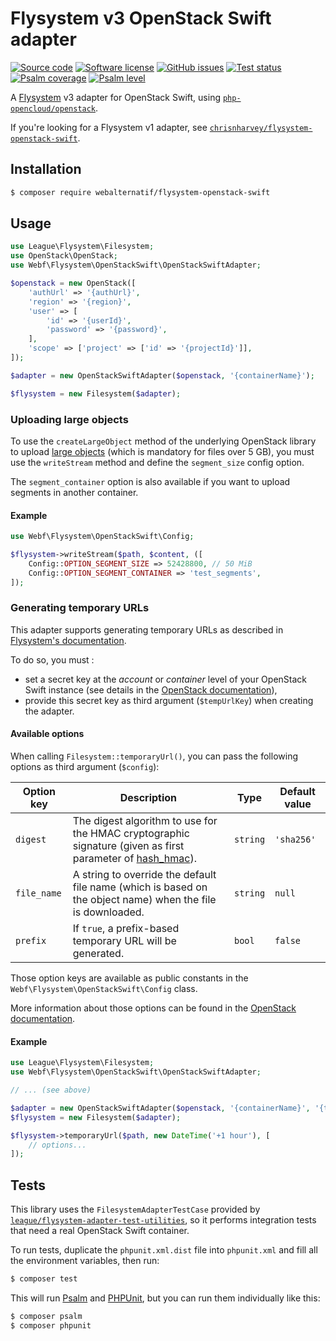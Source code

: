 # Flysystem v3 OpenStack Swift adapter

[![Source code](https://img.shields.io/badge/source-GitHub-blue)](https://github.com/webalternatif/flysystem-openstack-swift)
[![Software license](https://img.shields.io/github/license/webalternatif/flysystem-openstack-swift)](https://github.com/webalternatif/flysystem-openstack-swift/blob/main/LICENSE)
[![GitHub issues](https://img.shields.io/github/issues/webalternatif/flysystem-openstack-swift)](https://github.com/webalternatif/flysystem-openstack-swift/issues)
[![Test status](https://img.shields.io/github/actions/workflow/status/webalternatif/flysystem-openstack-swift/test.yml?branch=main&label=tests)](https://github.com/webalternatif/flysystem-openstack-swift/actions/workflows/test.yml)
[![Psalm coverage](https://shepherd.dev/github/webalternatif/flysystem-openstack-swift/coverage.svg)](https://psalm.dev)
[![Psalm level](https://shepherd.dev/github/webalternatif/flysystem-openstack-swift/level.svg)](https://psalm.dev)

A [Flysystem][1] v3 adapter for OpenStack Swift, using
[`php-opencloud/openstack`][2].

If you're looking for a Flysystem v1 adapter, see
[`chrisnharvey/flysystem-openstack-swift`][3].

## Installation

```bash
$ composer require webalternatif/flysystem-openstack-swift
```

## Usage

```php
use League\Flysystem\Filesystem;
use OpenStack\OpenStack;
use Webf\Flysystem\OpenStackSwift\OpenStackSwiftAdapter;

$openstack = new OpenStack([
    'authUrl' => '{authUrl}',
    'region' => '{region}',
    'user' => [
        'id' => '{userId}',
        'password' => '{password}',
    ],
    'scope' => ['project' => ['id' => '{projectId}']],
]);

$adapter = new OpenStackSwiftAdapter($openstack, '{containerName}');

$flysystem = new Filesystem($adapter);
```

### Uploading large objects

To use the `createLargeObject` method of the underlying OpenStack library to
upload [large objects][4] (which is mandatory for files over 5 GB), you must use
the `writeStream` method and define the `segment_size` config option.

The `segment_container` option is also available if you want to upload segments
in another container.

#### Example

```php
use Webf\Flysystem\OpenStackSwift\Config;

$flysystem->writeStream($path, $content, ([
    Config::OPTION_SEGMENT_SIZE => 52428800, // 50 MiB
    Config::OPTION_SEGMENT_CONTAINER => 'test_segments',
]);
```

### Generating temporary URLs

This adapter supports generating temporary URLs as described in
[Flysystem's documentation][5].

To do so, you must :
- set a secret key at the _account_ or _container_ level of your OpenStack Swift
  instance (see details in the [OpenStack documentation][6]),
- provide this secret key as third argument (`$tempUrlKey`) when creating the
  adapter.

#### Available options

When calling `Filesystem::temporaryUrl()`, you can pass the following options as
third argument (`$config`):

| Option key  | Description                                                                                                    | Type     | Default value |
|-------------|----------------------------------------------------------------------------------------------------------------|----------|---------------|
| `digest`    | The digest algorithm to use for the HMAC cryptographic signature (given as first parameter of [hash_hmac][7]). | `string` | `'sha256'`    |
| `file_name` | A string to override the default file name (which is based on the object name) when the file is downloaded.    | `string` | `null`        |
| `prefix`    | If `true`, a prefix-based temporary URL will be generated.                                                     | `bool`   | `false`       |

Those option keys are available as public constants in the
`Webf\Flysystem\OpenStackSwift\Config` class.

More information about those options can be found in the
[OpenStack documentation][8].

#### Example

```php
use League\Flysystem\Filesystem;
use Webf\Flysystem\OpenStackSwift\OpenStackSwiftAdapter;

// ... (see above)

$adapter = new OpenStackSwiftAdapter($openstack, '{containerName}', '{tempUrlKey}');
$flysystem = new Filesystem($adapter);

$flysystem->temporaryUrl($path, new DateTime('+1 hour'), [
    // options...
]);
```

## Tests

This library uses the `FilesystemAdapterTestCase` provided by
[`league/flysystem-adapter-test-utilities`][9], so it performs integration tests
that need a real OpenStack Swift container.

To run tests, duplicate the `phpunit.xml.dist` file into `phpunit.xml` and fill
all the environment variables, then run:

```bash
$ composer test
```

This will run [Psalm][10] and [PHPUnit][11], but you can run them individually
like this:

```bash
$ composer psalm
$ composer phpunit
```

[1]: https://flysystem.thephpleague.com
[2]: https://github.com/php-opencloud/openstack
[3]: https://github.com/chrisnharvey/flysystem-openstack-swift
[4]: https://php-openstack-sdk.readthedocs.io/en/latest/services/object-store/v1/objects.html#create-a-large-object-over-5gb
[5]: https://flysystem.thephpleague.com/docs/usage/temporary-urls
[6]: https://docs.openstack.org/swift/latest/api/temporary_url_middleware.html#secret-keys
[7]: https://www.php.net/manual/en/function.hash-hmac.php
[8]: https://docs.openstack.org/swift/latest/api/temporary_url_middleware.html
[9]: https://github.com/thephpleague/flysystem-adapter-test-utilities
[10]: https://psalm.dev
[11]: https://phpunit.de
